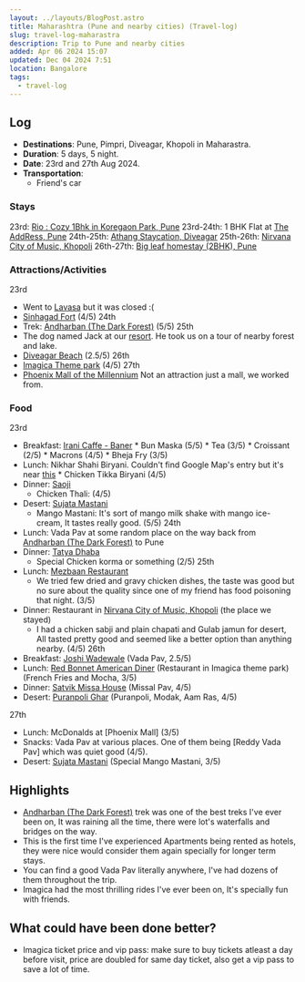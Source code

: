 ```yaml
---
layout: ../layouts/BlogPost.astro
title: Maharashtra (Pune and nearby cities) (Travel-log)
slug: travel-log-maharastra
description: Trip to Pune and nearby cities
added: Apr 06 2024 15:07
updated: Dec 04 2024 7:51
location: Bangalore
tags:
  - travel-log
---
```

## Log

- **Destinations**: Pune, Pimpri, Diveagar, Khopoli in Maharastra.
- **Duration**: 5 days, 5 night.
- **Date**: 23rd and 27th Aug 2024.
- **Transportation**: 
	- Friend's car
	
### Stays
23rd: [Rio : Cozy 1Bhk in Koregaon Park, Pune](https://www.booking.com/hotel/in/rio-cozy-1bhk-in-koregaon-park-wifi-ac-king-bed.en-gb.html) 
23rd-24th: 1 BHK Flat at [The AddRess, Pune](https://maps.app.goo.gl/t8xZQYQWs2ZEVnso7) 
24th-25th: [Athang Staycation, Diveagar](https://maps.app.goo.gl/21tCDG9U2aKzCRtR6)
25th-26th: [Nirvana City of Music, Khopoli](https://maps.app.goo.gl/yfk9BZ7pnUXWiiGZ8)
26th-27th: [Big leaf homestay (2BHK), Pune](https://maps.app.goo.gl/oKxW4JbzQCvbQ1gg9?g_st=com.google.maps.preview.copy) 

### Attractions/Activities
23rd
* Went to [Lavasa](https://maps.app.goo.gl/inXfY6zrQyd7P9JB8) but it was closed :(
* [Sinhagad Fort](https://maps.app.goo.gl/JXnZSariX44DMqBU6) (4/5)
24th
* Trek: [Andharban (The Dark Forest)](https://maps.app.goo.gl/gn6ayXpvS4CpFsJu7) (5/5)
25th
* The dog named Jack at our [resort](https://maps.app.goo.gl/6nzuBDafFf9qfaY66?g_st=com.google.maps.preview.copy). He took us on a tour of nearby forest and lake. 
* [Diveagar Beach](https://maps.app.goo.gl/mR5mS6gR4Yezv4i37) (2.5/5)
26th
* [Imagica Theme park](https://maps.app.goo.gl/Pqnu7M8DWh3XSxS96) (4/5)
27th
* [Phoenix Mall of the Millennium](https://maps.app.goo.gl/sZaJaEwP5NH6SMc7A) Not an attraction just a mall, we worked from.

### Food
23rd
* Breakfast: [Irani Caffe - Baner](https://maps.app.goo.gl/EnANZXusj2kuKRJd7)
		* Bun Maska (5/5)
		* Tea (3/5)
		* Croissant (2/5)
		* Macrons (4/5)
		* Bheja Fry (3/5)
* Lunch: Nikhar Shahi Biryani. Couldn't find Google Map's entry but it's near [this](https://maps.app.goo.gl/hRHydT6o4z1i99f36)
		* Chicken Tikka Biryani (4/5)
* Dinner: [Saoji](https://maps.app.goo.gl/y7snPRRtu2VCYB6GA)
	* Chicken Thali:  (4/5)
* Desert: [Sujata Mastani](https://maps.app.goo.gl/fwBxAEQUHrdG3QPM6)
	* Mango Mastani: It's sort of mango milk shake with mango ice-cream, It tastes really good. (5/5)
24th
* Lunch: Vada Pav at some random place on the way back from [Andharban (The Dark Forest)](https://maps.app.goo.gl/gn6ayXpvS4CpFsJu7) to Pune
* Dinner: [Tatya Dhaba](https://maps.app.goo.gl/HQwKoBwzkPPKGPCcA) 
	* Special Chicken korma or something (2/5)
25th
* Lunch: [Mezbaan Restaurant](https://maps.app.goo.gl/uNfWAYEXmqd2525C6?g_st=com.google.maps.preview.copy) 
	* We tried few dried and gravy chicken dishes, the taste was good but no sure about the quality since one of my friend has food poisoning that night. (3/5) 
* Dinner: Restaurant in [Nirvana City of Music, Khopoli](https://maps.app.goo.gl/yfk9BZ7pnUXWiiGZ8) (the place we stayed)
	* I had a chicken sabji and plain chapati and Gulab jamun for desert, All tasted pretty good and seemed like a better option than anything nearby. (4/5)
26th
* Breakfast: [Joshi Wadewale](https://maps.app.goo.gl/CMbegS575QCjyQP38) (Vada Pav, 2.5/5)
* Lunch: [Red Bonnet American Diner](https://maps.app.goo.gl/rEWZJwu65LnMunno9) (Restaurant in Imagica theme park) (French Fries and Mocha, 3/5)
* Dinner: [Satvik Missa House](https://maps.app.goo.gl/xHA1nwtNVPuEbHm56) (Missal Pav, 4/5)
* Desert: [Puranpoli Ghar](https://maps.app.goo.gl/MwULuxU8Q8ARjZcL8?g_st=com.google.maps.preview.copy) (Puranpoli, Modak, Aam Ras, 4/5)

27th
* Lunch: McDonalds at [Phoenix Mall] (3/5)
* Snacks: Vada Pav at various places. One of them being [Reddy Vada Pav] which was quiet good (4/5).
* Desert: [Sujata Mastani]([https://maps.app.goo.gl/exfCvCRcUQKs2wdr9?g_st=com.google.maps.preview.copy](https://maps.app.goo.gl/exfCvCRcUQKs2wdr9?g_st=com.google.maps.preview.copy)) (Special Mango Mastani, 3/5)


## Highlights
* [Andharban (The Dark Forest)](https://maps.app.goo.gl/gn6ayXpvS4CpFsJu7) trek was one of the best treks I've ever been on, It was raining all the time, there were lot's waterfalls and bridges on the way. 
* This is the first time I've experienced Apartments being rented as hotels, they were nice would consider them again specially for longer term stays.
* You can find a good Vada Pav literally anywhere, I've had dozens of them throughout the trip.
* Imagica had the most thrilling rides I've ever been on, It's specially fun with friends.


## What could have been done better?

* Imagica ticket price and vip pass: make sure to buy tickets atleast a day before visit, price are doubled for same day ticket, also get a vip pass to save a lot of time.

